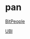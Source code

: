 # pan

[BitPeople](https://evmconnector.dev/load/%28'a!''~fJ%28'n!'allowedXWQQ9approve.4DWTbalanceOfXWQ9bordZVoteL*TclaimPM.TcommitXQ0K-cztR.Tdispute.Tgenesis1J9getCztXD9getPairB9hzB9judge.4TlateShuffle.GnymR.ToptIn.TpairRXDGpZiod1J9pZmitsX9populationX9pMXQGpseudonymEventB9quartZX9kCzt.TkNym.TYZ.KTYZedX9YryXD04-revealHash.KTschedule1J9seedX9shuffle.GtoSecondsB9transfZ.4DWTtransfZFrom.4QDWTvZify.0xx*JAuint256'%29-x%2C%28'n!'.LJ0%5D~oJ1_view'~i4Aaddress'%297%2CAuint9%5D~o*-A%28't!'B_pure'~i*D7256'%29G0Abool'%29-J!%5BKAbytes32'%29L_nonpayable'~iMroofOfUniqueHumanQ%2C4RVZifiedT0-W78'%29X1*YregistZer_'~t!'kreassignx%5D%29zour%01zxk_ZYXWTRQMLKJGDBA97410.-*_)

[UBI](https://evmconnector.dev/load/%28'a!'0x******.12'~f-%28'n!'withdrawUBI'~t!'nonpayable'~i3~o3%29%5D%29*...-!%5B.003-%5D%013.-*_)
